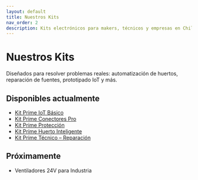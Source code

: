 ```yaml
---
layout: default
title: Nuestros Kits
nav_order: 2
description: Kits electrónicos para makers, técnicos y empresas en Chile.
---
```


# Nuestros Kits

Diseñados para resolver problemas reales: automatización de huertos, reparación de fuentes, prototipado IoT y más.

## Disponibles actualmente

- [Kit Prime IoT Básico](/kits/iot-basico/)
- [Kit Prime Conectores Pro](/kits/conectores-pro/)
- [Kit Prime Protección](/kits/proteccion/)
- [Kit Prime Huerto Inteligente](/kits/huerto-inteligente/)
- [Kit Prime Técnico – Reparación](/kits/tecnico-reparacion/)

## Próximamente

- Ventiladores 24V para Industria

